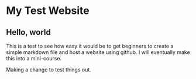 # My Test Website

## Hello, world

This is a test to see how easy it would be to get beginners to create a simple markdown file and host a website using github. I will eventually make this into a mini-course. 

Making a change to test things out.
